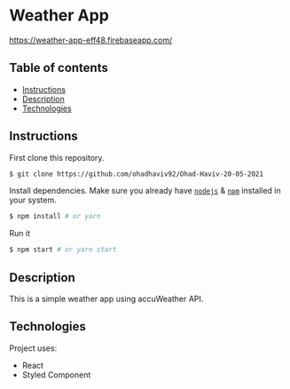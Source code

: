 # Weather App

https://weather-app-eff48.firebaseapp.com/

## Table of contents
* [Instructions](#Instructions)
* [Description](#Description)
* [Technologies](#Technologies)


## Instructions

First clone this repository.
```bash
$ git clone https://github.com/ohadhaviv92/Ohad-Haviv-20-05-2021
```

Install dependencies. Make sure you already have [`nodejs`](https://nodejs.org/en/) & [`npm`](https://www.npmjs.com/) installed in your system.
```bash
$ npm install # or yarn
```

Run it
```bash
$ npm start # or yarn start
```

## Description
This is a simple weather app using accuWeather API.
 
## Technologies
Project uses:
* React
* Styled Component
